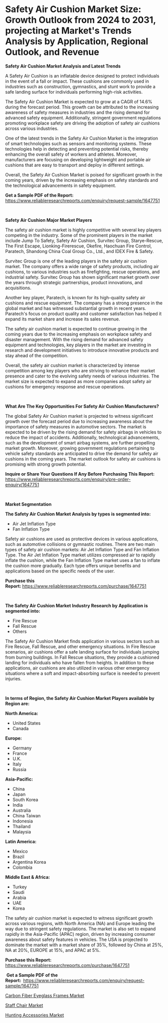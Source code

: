 <p><h1>Safety Air Cushion Market Size: Growth Outlook from 2024 to 2031, projecting at Market's Trends Analysis by Application, Regional Outlook, and Revenue</h1></p><p><strong>Safety Air Cushion Market Analysis and Latest Trends</strong></p>
<p><p>A Safety Air Cushion is an inflatable device designed to protect individuals in the event of a fall or impact. These cushions are commonly used in industries such as construction, gymnastics, and stunt work to provide a safe landing surface for individuals performing high-risk activities.</p><p>The Safety Air Cushion Market is expected to grow at a CAGR of 14.6% during the forecast period. This growth can be attributed to the increasing awareness of safety measures in industries and the rising demand for advanced safety equipment. Additionally, stringent government regulations promoting workplace safety are driving the adoption of safety air cushions across various industries.</p><p>One of the latest trends in the Safety Air Cushion Market is the integration of smart technologies such as sensors and monitoring systems. These technologies help in detecting and preventing potential risks, thereby enhancing the overall safety of workers and athletes. Moreover, manufacturers are focusing on developing lightweight and portable air cushions that are easy to transport and deploy in different settings.</p><p>Overall, the Safety Air Cushion Market is poised for significant growth in the coming years, driven by the increasing emphasis on safety standards and the technological advancements in safety equipment.</p></p>
<p><strong>Get a Sample PDF of the Report:&nbsp;</strong> <a href="https://www.reliableresearchreports.com/enquiry/request-sample/1647751">https://www.reliableresearchreports.com/enquiry/request-sample/1647751</a></p>
<p>&nbsp;</p>
<p><strong>Safety Air Cushion Major Market Players</strong></p>
<p><p>The safety air cushion market is highly competitive with several key players competing in the industry. Some of the prominent players in the market include Jump To Safety, Safety Air Cushion, Survitec Group, Starye-Rescue, The First Escape, Lionking-Firerescue, Okefire, Haochuan Fire Control, Paratech, Shandong China Coal Group Co., Ltd., and IDEX Fire & Safety.</p><p>Survitec Group is one of the leading players in the safety air cushion market. The company offers a wide range of safety products, including air cushions, to various industries such as firefighting, rescue operations, and industrial safety. Survitec Group has shown significant market growth over the years through strategic partnerships, product innovations, and acquisitions.</p><p>Another key player, Paratech, is known for its high-quality safety air cushions and rescue equipment. The company has a strong presence in the global market and has witnessed substantial growth in recent years. Paratech's focus on product quality and customer satisfaction has helped it expand its market share and increase its sales revenue.</p><p>The safety air cushion market is expected to continue growing in the coming years due to the increasing emphasis on workplace safety and disaster management. With the rising demand for advanced safety equipment and technologies, key players in the market are investing in research and development initiatives to introduce innovative products and stay ahead of the competition.</p><p>Overall, the safety air cushion market is characterized by intense competition among key players who are striving to enhance their market presence and cater to the evolving safety needs of various industries. The market size is expected to expand as more companies adopt safety air cushions for emergency response and rescue operations.</p></p>
<p>&nbsp;</p>
<p><strong>What Are The Key Opportunities For Safety Air Cushion Manufacturers?</strong></p>
<p><p>The global Safety Air Cushion market is projected to witness significant growth over the forecast period due to increasing awareness about the importance of safety measures in automotive sectors. The market is expected to be driven by the rising demand for safety airbags in vehicles to reduce the impact of accidents. Additionally, technological advancements, such as the development of smart airbag systems, are further propelling market growth. Moreover, growing government regulations pertaining to vehicle safety standards are anticipated to drive the demand for safety air cushions in the coming years. The market outlook for safety air cushions is promising with strong growth potential.</p></p>
<p><strong>Inquire or Share Your Questions If Any Before Purchasing This Report:</strong> <a href="https://www.reliableresearchreports.com/enquiry/pre-order-enquiry/1647751">https://www.reliableresearchreports.com/enquiry/pre-order-enquiry/1647751</a></p>
<p>&nbsp;</p>
<p><strong>Market Segmentation</strong></p>
<p><strong>The Safety Air Cushion Market Analysis by types is segmented into:</strong></p>
<p><ul><li>Air Jet Inflation Type</li><li>Fan Inflation Type</li></ul></p>
<p><p>Safety air cushions are used as protective devices in various applications, such as automotive collisions or gymnastic routines. There are two main types of safety air cushion markets: Air Jet Inflation Type and Fan Inflation Type. The Air Jet Inflation Type market utilizes compressed air to rapidly inflate the cushion, while the Fan Inflation Type market uses a fan to inflate the cushion more gradually. Each type offers unique benefits and applications based on the specific needs of the user.</p></p>
<p><strong>Purchase this Report:&nbsp;</strong><a href="https://www.reliableresearchreports.com/purchase/1647751">https://www.reliableresearchreports.com/purchase/1647751</a></p>
<p>&nbsp;</p>
<p><strong>The Safety Air Cushion Market Industry Research by Application is segmented into:</strong></p>
<p><ul><li>Fire Rescue</li><li>Fall Rescue</li><li>Others</li></ul></p>
<p><p>The Safety Air Cushion Market finds application in various sectors such as Fire Rescue, Fall Rescue, and other emergency situations. In Fire Rescue scenarios, air cushions offer a safe landing surface for individuals jumping from burning buildings. In Fall Rescue situations, they provide a cushioned landing for individuals who have fallen from heights. In addition to these applications, air cushions are also utilized in various other emergency situations where a soft and impact-absorbing surface is needed to prevent injuries.</p></p>
<p>&nbsp;</p>
<p><strong>In terms of Region, the Safety Air Cushion Market Players available by Region are:</strong></p>
<p>
    <p> <strong> North America: </strong>
        <ul>
            <li>United States</li>
            <li>Canada</li>
        </ul>
        </p> 
    <p> <strong> Europe: </strong>
        <ul>
            <li>Germany</li>
            <li>France</li>
            <li>U.K.</li>
            <li>Italy</li>
            <li>Russia</li>
        </ul>
        </p> 
    <p> <strong> Asia-Pacific: </strong>
        <ul>
            <li>China</li>
            <li>Japan</li>
            <li>South Korea</li>
            <li>India</li>
            <li>Australia</li>
            <li>China Taiwan</li>
            <li>Indonesia</li>
            <li>Thailand</li>
            <li>Malaysia</li>
        </ul>
        </p> 
    <p> <strong> Latin America: </strong>
        <ul>
            <li>Mexico</li>
            <li>Brazil</li>
            <li>Argentina Korea</li>
            <li>Colombia</li>
        </ul>
        </p> 
    <p> <strong> Middle East & Africa: </strong>
        <ul>
            <li>Turkey</li>
            <li>Saudi</li>
            <li>Arabia</li>
            <li>UAE</li>
            <li>Korea</li>
        </ul>
    </p>
    </p>
<p><p>The safety air cushion market is expected to witness significant growth across various regions, with North America (NA) and Europe leading the way due to stringent safety regulations. The market is also set to expand rapidly in the Asia-Pacific (APAC) region, driven by increasing consumer awareness about safety features in vehicles. The USA is projected to dominate the market with a market share of 35%, followed by China at 25%, NA at 20%, EUROPE at 15%, and APAC at 5%.</p></p>
<p><strong>Purchase this Report: </strong><a href="https://www.reliableresearchreports.com/purchase/1647751">https://www.reliableresearchreports.com/purchase/1647751</a></p>
<p>&nbsp;<strong>Get a Sample PDF of the Report:&nbsp;&nbsp;</strong><a href="https://www.reliableresearchreports.com/enquiry/request-sample/1647751">https://www.reliableresearchreports.com/enquiry/request-sample/1647751</a></p>
<p><strong></strong></p>
<p><p><a href="https://github.com/angelajermaine/Market-Research-Report-List-2/blob/main/carbon-fiber-eyeglass-frames-market.md">Carbon Fiber Eyeglass Frames Market</a></p><p><a href="https://github.com/shotows/Market-Research-Report-List-1/blob/main/staff-chair-market.md">Staff Chair Market</a></p><p><a href="https://github.com/beatblasta/Market-Research-Report-List-2/blob/main/hunting-accessories-market.md">Hunting Accessories Market</a></p></p>
